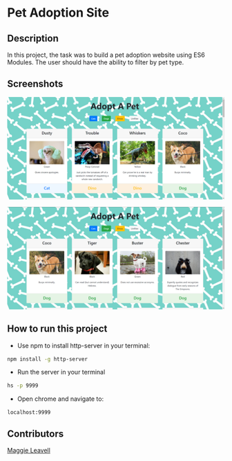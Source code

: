 # Pet Adoption Site

## Description
In this project, the task was to build a pet adoption website using ES6 Modules. The user should have the ability to filter by pet type.

## Screenshots
![all](./screenshots/all.png)

![dog](./screenshots/dog.png)

## How to run this project
* Use npm to install http-server in your terminal:
```sh
npm install -g http-server
```
* Run the server in your terminal
```sh
hs -p 9999
```
* Open chrome and navigate to:
```
localhost:9999
```
## Contributors
[Maggie Leavell](https://github.com/mjleavell)

